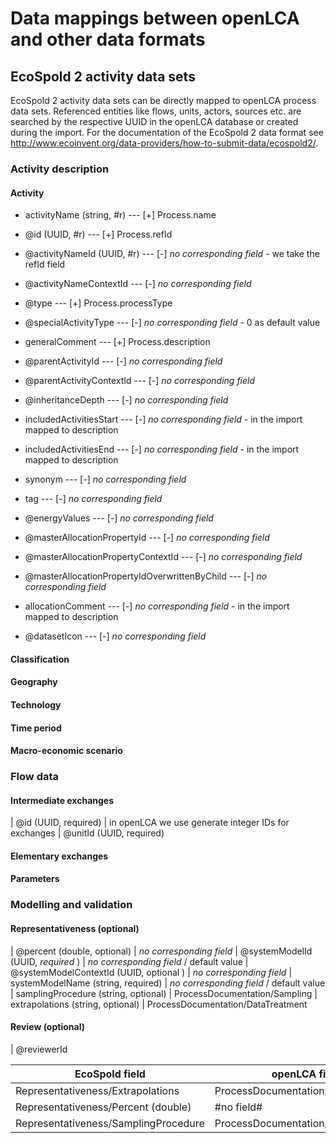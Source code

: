 Data mappings between openLCA and other data formats
====================================================

EcoSpold 2 activity data sets
-----------------------------
EcoSpold 2 activity data sets can be directly mapped to openLCA
process data sets. Referenced entities like flows, units, actors,
sources etc. are searched by the respective UUID in the openLCA 
database or created during the import. For the documentation of
the EcoSpold 2 data format see 
http://www.ecoinvent.org/data-providers/how-to-submit-data/ecospold2/.

### Activity description

#### Activity

- activityName (string, #r)
--- [+] Process.name

- @id (UUID, #r)
--- [+] Process.refId

- @activityNameId (UUID, #r)
--- [-] *no corresponding field* - we take the refId field

- @activityNameContextId
--- [-] *no corresponding field*

- @type
--- [+] Process.processType

- @specialActivityType
--- [-] *no corresponding field* - 0 as default value

- generalComment
--- [+] Process.description

- @parentActivityId
--- [-] *no corresponding field*

- @parentActivityContextId
--- [-] *no corresponding field*

- @inheritanceDepth
--- [-] *no corresponding field*

- includedActivitiesStart
--- [-] *no corresponding field* - in the import mapped to description

- includedActivitiesEnd
--- [-] *no corresponding field* - in the import mapped to description

- synonym
--- [-] *no corresponding field* 

- tag
--- [-] *no corresponding field*

- @energyValues
--- [-] *no corresponding field*

- @masterAllocationPropertyId
--- [-] *no corresponding field*

- @masterAllocationPropertyContextId
--- [-] *no corresponding field*

- @masterAllocationPropertyIdOverwrittenByChild
--- [-] *no corresponding field*

- allocationComment
--- [-] *no corresponding field* - in the import mapped to description

- @datasetIcon
--- [-] *no corresponding field*

#### Classification

#### Geography

#### Technology

#### Time period

#### Macro-economic scenario


### Flow data

#### Intermediate exchanges

| @id (UUID, required) | in openLCA we use generate integer IDs for exchanges
| @unitId (UUID, required)

#### Elementary exchanges

#### Parameters


### Modelling and validation

#### Representativeness (optional)

| @percent (double, optional) | *no corresponding field*
| @systemModelId (UUID, *required* ) | *no corresponding field* / default value
| @systemModelContextId (UUID, optional ) | *no corresponding field*
| systemModelName (string, required) | *no corresponding field* / default value
| samplingProcedure (string, optional) | ProcessDocumentation/Sampling
| extrapolations (string, optional) | ProcessDocumentation/DataTreatment

#### Review (optional)

| @reviewerId 


| EcoSpold field | openLCA field |
|----------------|---------------|
|Representativeness/Extrapolations | ProcessDocumentation/DataTreatment|
|Representativeness/Percent (double) | #no field# |
|Representativeness/SamplingProcedure | ProcessDocumentation/Sampling|
